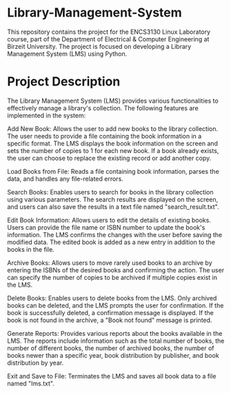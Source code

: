 # Library-Management-System
This repository contains the project for the ENCS3130 Linux Laboratory course, part of the Department of Electrical & Computer Engineering at Birzeit University. The project is focused on developing a Library Management System (LMS) using Python.

# Project Description
The Library Management System (LMS) provides various functionalities to effectively manage a library's collection. The following features are implemented in the system:

Add New Book: Allows the user to add new books to the library collection. The user needs to provide a file containing the book information in a specific format. The LMS displays the book information on the screen and sets the number of copies to 1 for each new book. If a book already exists, the user can choose to replace the existing record or add another copy.

Load Books from File: Reads a file containing book information, parses the data, and handles any file-related errors.

Search Books: Enables users to search for books in the library collection using various parameters. The search results are displayed on the screen, and users can also save the results in a text file named "search_result.txt".

Edit Book Information: Allows users to edit the details of existing books. Users can provide the file name or ISBN number to update the book's information. The LMS confirms the changes with the user before saving the modified data. The edited book is added as a new entry in addition to the books in the file.

Archive Books: Allows users to move rarely used books to an archive by entering the ISBNs of the desired books and confirming the action. The user can specify the number of copies to be archived if multiple copies exist in the LMS.

Delete Books: Enables users to delete books from the LMS. Only archived books can be deleted, and the LMS prompts the user for confirmation. If the book is successfully deleted, a confirmation message is displayed. If the book is not found in the archive, a "Book not found" message is printed.

Generate Reports: Provides various reports about the books available in the LMS. The reports include information such as the total number of books, the number of different books, the number of archived books, the number of books newer than a specific year, book distribution by publisher, and book distribution by year.

Exit and Save to File: Terminates the LMS and saves all book data to a file named "lms.txt".

